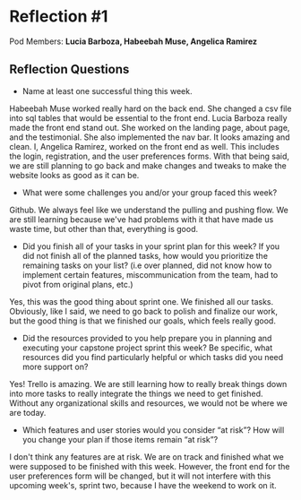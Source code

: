 # Reflection #1

Pod Members: **Lucia Barboza, Habeebah Muse, Angelica Ramirez**

## Reflection Questions

* Name at least one successful thing this week.

Habeebah Muse worked really hard on the back end. She changed a csv file into sql tables that would be essential to the front end. Lucia Barboza really made the front end stand out. She worked on the landing page, about page, and the testimonial. She also implemented the nav bar. It looks amazing and clean. I, Angelica Ramirez, worked on the front end as well. This includes the login, registration, and the user preferences forms. With that being said, we are still planning to go back and make changes and tweaks to make the website looks as good as it can be.


* What were some challenges you and/or your group faced this week?

Github. We always feel like we understand the pulling and pushing flow. We are still learning because we've had problems with it that have made us waste time, but other than that, everything is good.

* Did you finish all of your tasks in your sprint plan for this week? If you did not finish all of the planned tasks, how would you prioritize the remaining tasks on your list?  (i.e over planned, did not know how to implement certain features, miscommunication from the team, had to pivot from original plans, etc.)

Yes, this was the good thing about sprint one. We finished all our tasks. Obviously, like I said, we need to go back to polish and finalize our work, but the good thing is that we finished our goals, which feels really good. 

* Did the resources provided to you help prepare you in planning and executing your capstone project sprint this week? Be specific, what resources did you find particularly helpful or which tasks did you need more support on? 

Yes! Trello is amazing. We are still learning how to really break things down into more tasks to really integrate the things we need to get finished. Without any organizational skills and resources, we would not be where we are today. 



* Which features and user stories would you consider “at risk”? How will you change your plan if those items remain “at risk”?

I don't think any features are at risk. We are on track and finished what we were supposed to be finished with this week. However, the front end for the user preferences form will be changed, but it will not interfere with this upcoming week's, sprint two, because I have the weekend to work on it.
